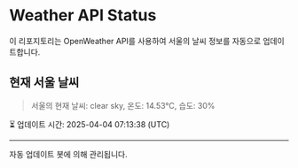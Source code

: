 
# Weather API Status

이 리포지토리는 OpenWeather API를 사용하여 서울의 날씨 정보를 자동으로 업데이트합니다.

## 현재 서울 날씨
> 서울의 현재 날씨: clear sky, 온도: 14.53°C, 습도: 30%

⏳ 업데이트 시간: 2025-04-04 07:13:38 (UTC)

---
자동 업데이트 봇에 의해 관리됩니다.
